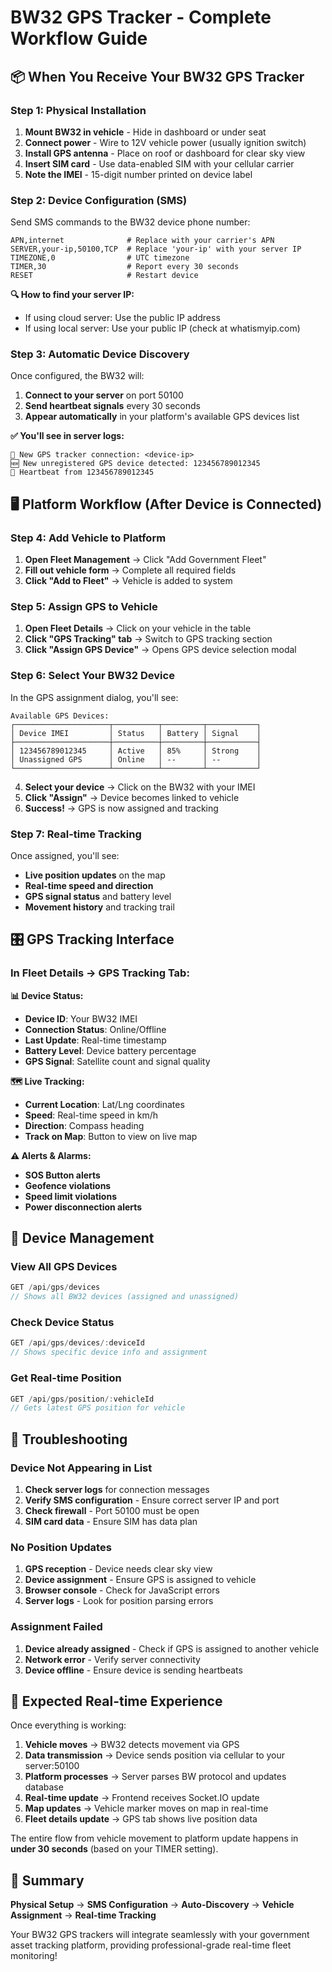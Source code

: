 # BW32 GPS Tracker - Complete Workflow Guide

## 📦 When You Receive Your BW32 GPS Tracker

### **Step 1: Physical Installation**
1. **Mount BW32 in vehicle** - Hide in dashboard or under seat
2. **Connect power** - Wire to 12V vehicle power (usually ignition switch)
3. **Install GPS antenna** - Place on roof or dashboard for clear sky view
4. **Insert SIM card** - Use data-enabled SIM with your cellular carrier
5. **Note the IMEI** - 15-digit number printed on device label

### **Step 2: Device Configuration (SMS)**
Send SMS commands to the BW32 device phone number:

```sms
APN,internet              # Replace with your carrier's APN
SERVER,your-ip,50100,TCP  # Replace 'your-ip' with your server IP
TIMEZONE,0                # UTC timezone
TIMER,30                  # Report every 30 seconds  
RESET                     # Restart device
```

**🔍 How to find your server IP:**
- If using cloud server: Use the public IP address
- If using local server: Use your public IP (check at whatismyip.com)

### **Step 3: Automatic Device Discovery**
Once configured, the BW32 will:
1. **Connect to your server** on port 50100
2. **Send heartbeat signals** every 30 seconds
3. **Appear automatically** in your platform's available GPS devices list

**✅ You'll see in server logs:**
```
🔌 New GPS tracker connection: <device-ip>
🆕 New unregistered GPS device detected: 123456789012345
💓 Heartbeat from 123456789012345
```

## 🖥️ Platform Workflow (After Device is Connected)

### **Step 4: Add Vehicle to Platform**
1. **Open Fleet Management** → Click "Add Government Fleet"
2. **Fill out vehicle form** → Complete all required fields
3. **Click "Add to Fleet"** → Vehicle is added to system

### **Step 5: Assign GPS to Vehicle**
1. **Open Fleet Details** → Click on your vehicle in the table
2. **Click "GPS Tracking" tab** → Switch to GPS tracking section
3. **Click "Assign GPS Device"** → Opens GPS device selection modal

### **Step 6: Select Your BW32 Device**
In the GPS assignment dialog, you'll see:

```
Available GPS Devices:
┌─────────────────────┬──────────┬─────────┬───────────┐
│ Device IMEI         │ Status   │ Battery │ Signal    │
├─────────────────────┼──────────┼─────────┼───────────┤
│ 123456789012345     │ Active   │ 85%     │ Strong    │
│ Unassigned GPS      │ Online   │ --      │ --        │
└─────────────────────┴──────────┴─────────┴───────────┘
```

4. **Select your device** → Click on the BW32 with your IMEI
5. **Click "Assign"** → Device becomes linked to vehicle
6. **Success!** → GPS is now assigned and tracking

### **Step 7: Real-time Tracking**
Once assigned, you'll see:
- **Live position updates** on the map
- **Real-time speed and direction** 
- **GPS signal status** and battery level
- **Movement history** and tracking trail

## 🎛️ GPS Tracking Interface

### **In Fleet Details → GPS Tracking Tab:**

**📊 Device Status:**
- **Device ID**: Your BW32 IMEI
- **Connection Status**: Online/Offline
- **Last Update**: Real-time timestamp
- **Battery Level**: Device battery percentage
- **GPS Signal**: Satellite count and signal quality

**🗺️ Live Tracking:**
- **Current Location**: Lat/Lng coordinates
- **Speed**: Real-time speed in km/h
- **Direction**: Compass heading
- **Track on Map**: Button to view on live map

**⚠️ Alerts & Alarms:**
- **SOS Button alerts**
- **Geofence violations**
- **Speed limit violations**
- **Power disconnection alerts**

## 🔄 Device Management

### **View All GPS Devices**
```javascript
GET /api/gps/devices
// Shows all BW32 devices (assigned and unassigned)
```

### **Check Device Status**
```javascript  
GET /api/gps/devices/:deviceId
// Shows specific device info and assignment
```

### **Get Real-time Position**
```javascript
GET /api/gps/position/:vehicleId  
// Gets latest GPS position for vehicle
```

## 🚨 Troubleshooting

### **Device Not Appearing in List**
1. **Check server logs** for connection messages
2. **Verify SMS configuration** - Ensure correct server IP and port
3. **Check firewall** - Port 50100 must be open
4. **SIM card data** - Ensure SIM has data plan

### **No Position Updates**
1. **GPS reception** - Device needs clear sky view
2. **Device assignment** - Ensure GPS is assigned to vehicle  
3. **Browser console** - Check for JavaScript errors
4. **Server logs** - Look for position parsing errors

### **Assignment Failed**
1. **Device already assigned** - Check if GPS is assigned to another vehicle
2. **Network error** - Verify server connectivity
3. **Device offline** - Ensure device is sending heartbeats

## 📍 Expected Real-time Experience

Once everything is working:

1. **Vehicle moves** → BW32 detects movement via GPS
2. **Data transmission** → Device sends position via cellular to your server:50100  
3. **Platform processes** → Server parses BW protocol and updates database
4. **Real-time update** → Frontend receives Socket.IO update
5. **Map updates** → Vehicle marker moves on map in real-time
6. **Fleet details update** → GPS tab shows live position data

The entire flow from vehicle movement to platform update happens in **under 30 seconds** (based on your TIMER setting).

## 🎯 Summary

**Physical Setup** → **SMS Configuration** → **Auto-Discovery** → **Vehicle Assignment** → **Real-time Tracking**

Your BW32 GPS trackers will integrate seamlessly with your government asset tracking platform, providing professional-grade real-time fleet monitoring!
